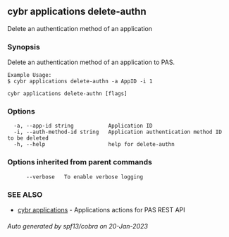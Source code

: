 ## cybr applications delete-authn

Delete an authentication method of an application

### Synopsis

Delete an authentication method of an application to PAS.
	
	Example Usage:
	$ cybr applications delete-authn -a AppID -i 1

```
cybr applications delete-authn [flags]
```

### Options

```
  -a, --app-id string           Application ID
  -i, --auth-method-id string   Application authentication method ID to be deleted
  -h, --help                    help for delete-authn
```

### Options inherited from parent commands

```
      --verbose   To enable verbose logging
```

### SEE ALSO

* [cybr applications](cybr_applications.md)	 - Applications actions for PAS REST API

###### Auto generated by spf13/cobra on 20-Jan-2023
